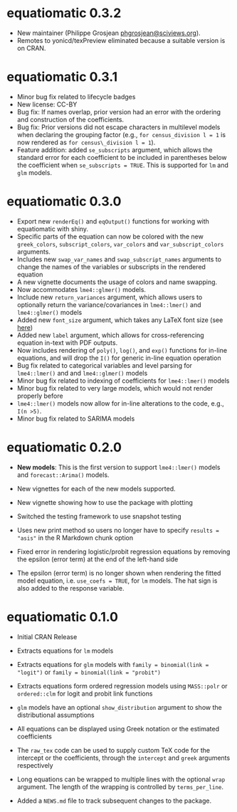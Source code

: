 # equatiomatic 0.3.2
* New maintainer (Philippe Grosjean phgrosjean@sciviews.org).
* Remotes to yonicd/texPreview eliminated because a suitable version is on CRAN.

# equatiomatic 0.3.1
* Minor bug fix related to lifecycle badges
* New license: CC-BY
* Bug fix: If names overlap, prior version had an error with the ordering and
    construction of the coefficients.
* Bug fix: Prior versions did not escape characters in multilevel models when
  declaring the grouping factor (e.g., `for census_division l = 1` is now 
  rendered as `for census\_division l = 1`).
* Feature addition: added `se_subscripts` argument, which allows the standard error for each coefficient to be included in parentheses below the coefficient when `se_subscripts = TRUE`. This is supported for `lm` and `glm` models.

# equatiomatic 0.3.0
* Export new `renderEq()` and `eqOutput()` functions for working with equatiomatic with shiny.
* Specific parts of the equation can now be colored with the new `greek_colors`, `subscript_colors`, `var_colors` and `var_subscript_colors` arguments.
* Includes new `swap_var_names` and `swap_subscript_names` arguments to change
 the names of the variables or subscripts in the rendered equation
* A new vignette documents the usage of colors and name swapping.
* Now accommodates `lme4::glmer()` models.
* Include new `return_variances` argument, which allows users to optionally return the variance/covariances in `lme4::lmer()` and `lme4::glmer()` models
* Added new `font_size` argument, which takes any LaTeX font size (see [here](https://www.overleaf.com/learn/latex/Font_sizes,_families,_and_styles#Font_styles))
* Added new `label` argument, which allows for cross-referencing equation in-text
with PDF outputs.
* Now includes rendering of `poly()`, `log()`, and `exp()` functions for in-line equations, and will drop the `I()` for generic in-line equation operation
* Bug fix related to categorical variables and level parsing for `lme4::lmer()` and and `lme4::glmer()` models
* Minor bug fix related to indexing of coefficients for `lme4::lmer()` models
* Minor bug fix related to very large models, which would not render properly before
* `lme4::lmer()` models now allow for in-line alterations to the code, e.g., `I(n >5)`.
* Minor bug fix related to SARIMA models

# equatiomatic 0.2.0

* **New models**: This is the first version to support `lme4::lmer()` models and
  `forecast::Arima()` models.

* New vignettes for each of the new models supported.

* New vignette showing how to use the package with plotting

* Switched the testing framework to use snapshot testing

* Uses new print method so users no longer have to specify `results = "asis"` in
  the R Markdown chunk option

* Fixed error in rendering logistic/probit regression equations by removing the
  epsilon (error term) at the end of the left-hand side

* The epsilon (error term) is no longer shown when rendering the fitted model
  equation, i.e. `use_coefs = TRUE`, for `lm` models. The hat sign is also added
  to the response variable.

# equatiomatic 0.1.0

* Initial CRAN Release

* Extracts equations for `lm` models

* Extracts equations for `glm` models with `family = binomial(link = "logit")`
  or `family = binomial(link = "probit")`

* Extracts equations form ordered regression models using `MASS::polr` or
  `ordered::clm` for logit and probit link functions

* `glm` models have an optional `show_distribution` argument to show the
  distributional assumptions

* All equations can be displayed using Greek notation or the estimated
  coefficients

* The `raw_tex` code can be used to supply custom TeX code for the intercept or
  the coefficients, through the `intercept` and `greek` arguments respectively

* Long equations can be wrapped to multiple lines with the optional `wrap`
  argument. The length of the wrapping is controlled by `terms_per_line`.

* Added a `NEWS.md` file to track subsequent changes to the package.

